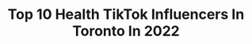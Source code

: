 ---
title: Top 10 Health TikTok Influencers In Toronto In 2022
description: >-
  Find top health TikTok influencers in Toronto in 2022. Most popular hashtags: #fyp #toronto #foryoupage #canada.
platform: TikTok
hits: 25
text_top: Identify the most popular TikTok profiles on inBeat.
text_bottom: inBeat holds 25 TikTok influencers like this in Toronto, Canada for you to connect with.
profiles:
  - username: "fuegotom"
    fullname: >-
      tom
    bio: >-
      i feel like twitter kanye
    location: "Canada"
    followers: 51200
    engagement: 1566
    commentsToLikes: 0.022633
    id: ck961ymkkoh6j0j78tm6bve37
    verified: false
    hashtags: "#fyp, #foryoupage, #greenscreen, #vibewithme"
  - username: "dr.naheedd"
    fullname: >-
      Dr Naheed Dosani🇨🇦
    bio: >-
      Palliative Care Doctor 👨🏽‍⚕️ Health Justice Activist ✊🏽 Instagram: @NaheedD
    location: "Canada"
    followers: 11700
    engagement: 1475
    commentsToLikes: 0.128328
    id: ckbf228pqoo3a0j23yvlu4av3
    verified: false
    hashtags: "#doctiktok, #doctor, #blacklivesmatter, #fyp"
  - username: "thaisquintino2"
    fullname: >-
      Thais Quintino
    bio: >-
      insta; @thaisquintiino Health• Lifestyle • Fashion 😆
    location: "Canada"
    followers: 31600
    engagement: 646
    commentsToLikes: 0.021787
    id: ck9flmiibopac0j78zyc7qfw9
    verified: false
    hashtags: "#fyp, #foryoupage, #makeitviral, #viral"
  - username: "0ditte"
    fullname: >-
      oditte
    bio: >-
      Health is our greatest possession. 📍6ix
    location: "Canada"
    followers: 36000
    engagement: 682
    commentsToLikes: 0.014125
    id: ckbqkdaug5gz60j23f5w6ufek
    verified: false
    hashtags: "#inhomeworkout, #bodygoalz, #summerbody, #abs"
  - username: "mayobros"
    fullname: >-
      John and Brad
    bio: >-
      We’ll teach you to be fit and flexible! Link below with a video with more info!
    location: "Canada"
    followers: 618700
    engagement: 1718
    commentsToLikes: 0.009820
    id: ck806y32qmz7i0j78c1ni1arg
    verified: false
    hashtags: "#fail, #workout, #tiktokcanada, #cold"
  - username: "caracho_"
    fullname: >-
      Cara 🍓
    bio: >-
      we'll figure it out on the way 🎶
    location: "Canada"
    followers: 10000
    engagement: 1718
    commentsToLikes: 0.114922
    id: ckc8vugrtiyzp0j23d19flnsm
    verified: false
    hashtags: "#girl, #joke, #lol, #millennial"
  - username: "manylights"
    fullname: >-
      ManyLights
    bio: >-
      ~ flow 🌊 share love in all you do • instagram @manylights •
    location: "Canada"
    followers: 24800
    engagement: 494
    commentsToLikes: 0.143394
    id: cka0yv5ascs7c0i780czvub5n
    verified: false
    hashtags: "#toronto, #disco, #dance, #film"
  - username: "ana.erak"
    fullname: >-
      Ana E
    bio: >-
      Food - Fitness - Wellness ✨🖤
    location: "Canada"
    followers: 12300
    engagement: 572
    commentsToLikes: 0.035735
    id: ck9flks5xoaut0j786priqtqf
    verified: false
    hashtags: "#blonde, #fy, #toronto, #weightloss"
  - username: "jcmillmill"
    fullname: >-
      jULES
    bio: >-
      Media grad trying to make it🥺 Check out my latest YouTube video⬇️
    location: "Canada"
    followers: 5309
    engagement: 1451
    commentsToLikes: 0.033435
    id: ckb9h3c8j6ell0j23xgm0z590
    verified: false
    hashtags: "#fyp, #vancouver, #harrystyles, #mammamia"
  - username: "wearemarlow"
    fullname: >-
      Marlow
    bio: >-
      
    location: "Canada"
    followers: 6151
    engagement: 1772
    commentsToLikes: 0.020822
    id: ckdhk4pfzzb620j23o31uwd44
    verified: false
    hashtags: "#menstruation, #periods, #foryou, #tampons"
---